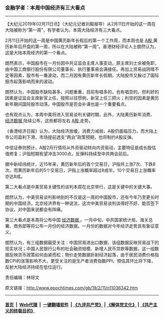 ### 金融学者：本周中国经济有三大看点
------------------------

<p>
 【大纪元2019年02月11日讯】（大纪元记者刘毅报导）从2月11日开始的这一周在大陆被称为“第一周”，有学者认为，本周大陆经济有三大看点。
</p>
<p>
 2月11日开始的这一周是中国黄历新年长假后的第一个工作周，而本周也是
 <a href="http://www.epochtimes.com/gb/tag/a%E8%82%A1.html">
  A股
 </a>
 黄历新年后开盘的第一周，所以在大陆被称“第一周”。香港财经评论人士朗然认为，这是大陆本周经济的第一个看点。
</p>
<p>
 朗然表示，中国股市在一月份因中共证监会主席人事变动，原主席刘士余被免职，由中国工商银行股份有限公司董事长、执行董事易会满接任。再加上贸易战阴晴不定等因素，股市有一番波动，而二月因有黄历新年长假期，大陆股市又躲过了国际股市起落影响而来的波动。
</p>
<p>
 朗然认为，中国股市缺陷甚多、问题重重，目前有唱多的，也有唱空的。但利好的因素是证监会主席新官上任，按照以往惯例，新官上任三把火；利空的因素是黄历新年期间国际股市动荡，中国股市是否会补课也是一个重要看点。
</p>
<p>
 也有观点认为，本周中美将进入贸易谈判关键时期，此外，大陆黄历新年消费、
 <a href="http://www.epochtimes.com/gb/tag/%E7%BB%8F%E6%B5%8E%E6%95%B0%E6%8D%AE.html">
  经济数据
 </a>
 陆续公布，这些都将左右
 <a href="http://www.epochtimes.com/gb/tag/a%E8%82%A1.html">
  A股
 </a>
 走势。
</p>
<p>
 《香港经济日报》认为，大陆经济放缓，消费力减弱，A股仍面临压力。而大陆上市公司盈利下滑、市场提前透支“两会”政策预期，也将制约A股反弹。
</p>
<p>
 中信证券则预计，A股2月行情将从外资驱动转向内资驱动，主要特征是成长股估值修复；沪指短期有望冲击3000点，反弹料持续至中共两会前后。
</p>
<p>
 据中新经纬统计，近15年来，黄历新年后的首个交易日，沪指共上涨7次、下跌8次。而黄历新年后的5个交易日，沪指上涨概率超过8成半，10个交易日上涨概率亦达8成。
</p>
<p>
 第二大看点是中美贸易关键性的谈判本周在北京举行，这是关键中的关键大事。
</p>
<p>
 朗然认为，中美贸易谈判影响到的不仅是这一周的中国股市，还有今年乃至更长时期的中国经济。北京经济界有一种说法，这次中美贸易谈判谈得好不好、能否签下协议，对中国来说都会有阵痛。
</p>
<p>
 第三大看点是本周将公布中国
 <a href="http://www.epochtimes.com/gb/tag/%E7%BB%8F%E6%B5%8E%E6%95%B0%E6%8D%AE.html">
  经济数据
 </a>
 。一月中旬，中共国家统计局、海关总署、商务部等将公布一月份的经济数据。一月份的数据对今年经济走势具有象征意义。
</p>
<p>
 朗然认为，有三组数据最受关注：中国贸易进出口数据，该组数据反映贸易战下的现实状况；中国人民银行公布的社会融资规模、新增人民币贷款等数据，这一组数据反映货币政策如何由紧而松；物价走势数据折射经济起落，由于居民消费价格指数CPI的涨落影响不大，更受关注的是生产者消费指数PPI，预估其环比将下降，反射大陆经济持续在低位运行。
</p>
<p>
 责任编辑：林琮文
</p>

原文链接：http://www.epochtimes.com/gb/19/2/11/n11036342.htm


------------------------
#### [首页](https://github.com/gfw-breaker/banned-news/blob/master/README.md) &nbsp;|&nbsp; [Web代理](https://github.com/labour-camp/helloworld) &nbsp;|&nbsp; [一键翻墙软件](https://github.com/gfw-breaker/nogfw/blob/master/README.md) &nbsp;| [《九评共产党》](https://github.com/gfw-breaker/9ping.md/blob/master/README.md#九评之一评共产党是什么) | [《解体党文化》](https://github.com/gfw-breaker/jtdwh.md/blob/master/README.md) | [《共产主义的终极目的》](https://github.com/gfw-breaker/gczydzjmd.md/blob/master/README.md)


